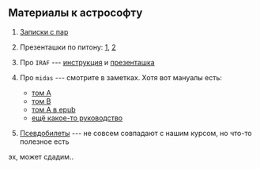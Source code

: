## Материалы к астрософту

1. [Записки с пар](https://taxus-d.github.io/astroconsp/Astrosoft2017/notes/index.html)
1. Презенташки по питону:
[1](https://taxus-d.github.io/astroconsp/Astrosoft2017/python/Python.pdf),
[2](https://taxus-d.github.io/astroconsp/Astrosoft2017/python/PythonII.pdf)
1. Про `IRAF` ---
[инструкция](https://taxus-d.github.io/astroconsp/Astrosoft2017/iraf/iraf_instruktsija.pdf)
и
[презенташка](https://taxus-d.github.io/astroconsp/Astrosoft2017/iraf/IRAF.pdf)
1. Про `midas` --- смотрите в заметках. Хотя вот мануалы есть:
    - [том А](https://taxus-d.github.io/astroconsp/Astrosoft2017/midas/volume_a.ps)
    - [том B](https://taxus-d.github.io/astroconsp/Astrosoft2017/midas/volume_b.ps)
    - [том A в epub](https://taxus-d.github.io/astroconsp/Astrosoft2017/midas/MIDAS_Manual_VolumeA.epub)
    - [ещё какое-то руководство](https://taxus-d.github.io/astroconsp/Astrosoft2017/midas/Ильин_Желенкова_2006_Структуры_данных_и_программирование_в_MIDAS.pdf)

1. [Псевдобилеты](https://taxus-d.github.io/astroconsp/Astrosoft2017/AstroPo_Psevdobilety.pdf) --- не совсем
совпадают с нашим курсом, но что-то полезное есть

эх, может сдадим..
